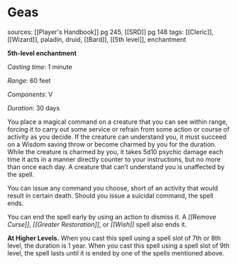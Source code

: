 # Geas
sources: [[Player's Handbook]] pg 245, [[SRD]] pg 148
tags: [[Cleric]], [[Wizard]], paladin, druid, [[Bard]], [[5th level]], enchantment

**5th-level enchantment**

*Casting time*: 1 minute

*Range*: 60 feet

*Components*: V

*Duration*: 30 days

You place a magical command on a creature that you can see within range, forcing it to carry out some service or refrain from some action or course of activity as you decide. If the creature can understand you, it must succeed on a Wisdom saving throw or become charmed by you for the duration. While the creature is charmed by you, it takes 5d10 psychic damage each time it acts in a manner directly counter to your instructions, but no more than once each day. A creature that can’t understand you is unaffected by the spell.

You can issue any command you choose, short of an activity that would result in certain death. Should you issue a suicidal command, the spell ends. 

You can end the spell early by using an action to dismiss it. A *[[Remove Curse]]*, *[[Greater Restoration]]*, or *[[Wish]]* spell also ends it.

**At Higher Levels.** When you cast this spell using a spell slot of 7th or 8th level, the duration is 1 year. When you cast this spell using a spell slot of 9th level, the spell lasts until it is ended by one of the spells mentioned above.
